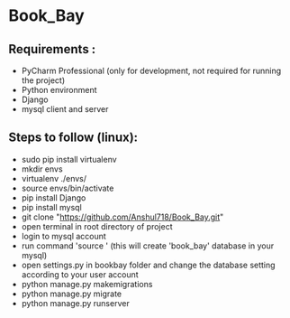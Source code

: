 # Book_Bay
## Requirements :
   * PyCharm Professional (only for development, not required for running the project)
   * Python environment
   * Django
   * mysql client and server

## Steps to follow (linux):
  * sudo pip install virtualenv
  * mkdir envs
  * virtualenv ./envs/
  * source envs/bin/activate
  * pip install Django
  * pip install mysql
  * git clone "https://github.com/Anshul718/Book_Bay.git"
  * open terminal in root directory of project
  * login to mysql account
  * run command 'source <path to schema.sql>' (this will create 'book_bay' database in your mysql)
  * open settings.py in bookbay folder and change the database setting according to your user account
  * python manage.py makemigrations
  * python manage.py migrate
  * python manage.py runserver
